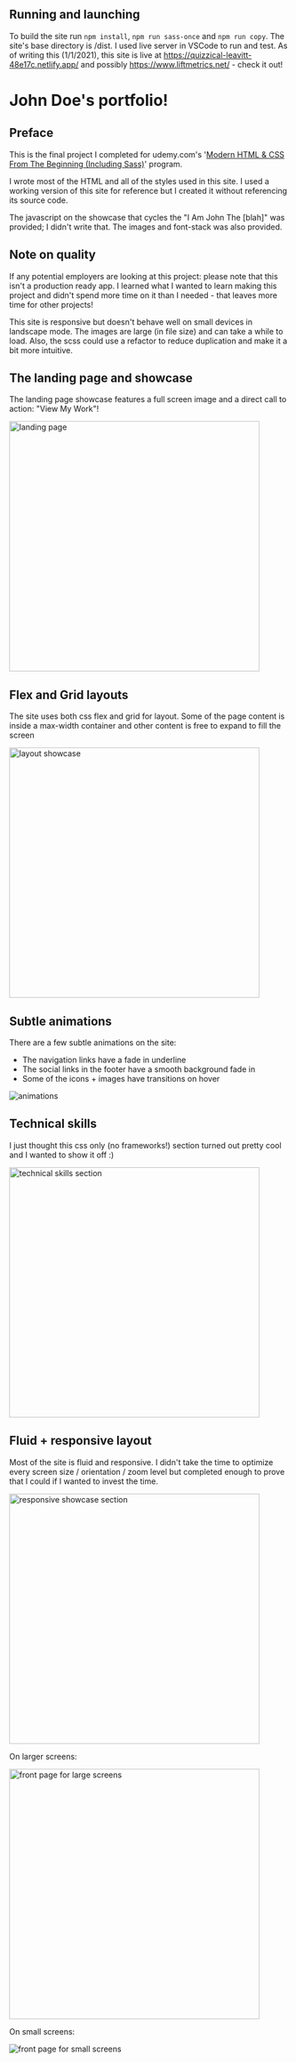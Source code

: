 ## Running and launching
To build the site run `npm install`, `npm run sass-once` and `npm run copy`. The site's base directory is /dist. I used live server in VSCode to run and test. As of writing this (1/1/2021), this site is live at https://quizzical-leavitt-48e17c.netlify.app/ and possibly https://www.liftmetrics.net/ - check it out!

# John Doe's portfolio!

## Preface
This is the final project I completed for udemy.com's '[Modern HTML & CSS From The Beginning (Including Sass)](https://www.udemy.com/course/modern-html-css-from-the-beginning/)' program.

I wrote most of the HTML and all of the styles used in this site. I used a working version of this site for reference but I created it without referencing its source code.

The javascript on the showcase that cycles the "I Am John The [blah]" was provided; I didn't write that. The images and font-stack was also provided.

## Note on quality
If any potential employers are looking at this project: please note that this isn't a production ready app. I learned what I wanted to learn making this project and didn't spend more time on it than I needed - that leaves more time for other projects!

This site is responsive but doesn't behave well on small devices in landscape mode. The images are large (in file size) and can take a while to load. Also, the scss could use a refactor to reduce duplication and make it a bit more intuitive.

## The landing page and showcase
The landing page showcase features a full screen image and a direct call to action: "View My Work"!

<img src='doc-images/landing-page-full.png' height='450px' alt='landing page'>

## Flex and Grid layouts
The site uses both css flex and grid for layout. Some of the page content is inside a max-width container and other content is free to expand to fill the screen

<img src='doc-images/layouts.png' height='450px' alt='layout showcase'>

## Subtle animations
There are a few subtle animations on the site:
 * The navigation links have a fade in underline
 * The social links in the footer have a smooth background fade in
 * Some of the icons + images have transitions on hover

<img src='doc-images/subtle-animations.gif' alt='animations'>

## Technical skills
I just thought this css only (no frameworks!) section turned out pretty cool and I wanted to show it off :)

<img src='doc-images/skills.png' height='450px' alt='technical skills section'>

## Fluid + responsive layout
Most of the site is fluid and responsive. I didn't take the time to optimize every screen size / orientation / zoom level but completed enough to prove that I could if I wanted to invest the time.

<img src='doc-images/showcase-responsive.gif' height='450px' alt='responsive showcase section'>

On larger screens:

<img src='doc-images/front-page-large.png' height='450px' alt='front page for large screens'>

On small screens:

<img src='doc-images/front-page-small.png' alt='front page for small screens'>